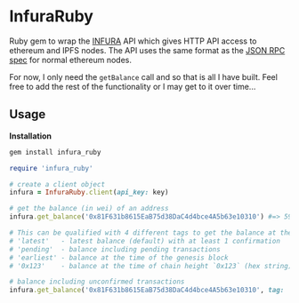 # InfuraRuby

Ruby gem to wrap the [INFURA](https://github.com/ethereum/wiki/wiki/JSON-RPC) API which gives HTTP API access to ethereum and IPFS nodes. The API uses the same format as the [JSON RPC spec](https://github.com/ethereum/wiki/wiki/JSON-RPC) for normal ethereum nodes.

For now, I only need the `getBalance` call and so that is all I have built. Feel free to add the rest of the functionality or I may get to it over time...

## Usage

__Installation__
```bash
gem install infura_ruby
```

```ruby
require 'infura_ruby'

# create a client object
infura = InfuraRuby.client(api_key: key)

# get the balance (in wei) of an address
infura.get_balance('0x81F631b8615EaB75d38DaC4d4bce4A5b63e10310') #=> 591686024850016

# This can be qualified with 4 different tags to get the balance at the tag's time.
# 'latest'   - latest balance (default) with at least 1 confirmation
# 'pending'  - balance including pending transactions
# 'earliest' - balance at the time of the genesis block
# '0x123'    - balance at the time of chain height `0x123` (hex string)

# balance including unconfirmed transactions
infura.get_balance('0x81F631b8615EaB75d38DaC4d4bce4A5b63e10310', tag: 'pending')
```
